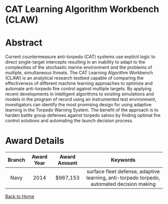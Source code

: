 
CAT Learning Algorithm Workbench (CLAW)
=======================================

# Abstract


Current countermeasure anti-torpedo (CAT) systems use explicit logic to direct single-target intercepts resulting in an inability to adapt to the complexities of the stochastic marine environment and the problems of multiple, simultaneous threats. The CAT Learning Algorithm Workbench (CLAW) is an analytical research testbed capable of comparing the effectiveness of different machine learning approaches to optimize and automate anti-torpedo fire control against multiple targets. By applying recent developments in intelligent algorithms to existing simulations and models in the program of record using an instrumented test environment, investigators can identify the most promising design for using adaptive learning in the Torpedo Warning System. The benefit of the approach is to harden battle group defenses against torpedo salvos by finding optimal fire control solutions and automating the launch decision process.  

# Award Details

|Branch|Award Year|Award Amount|Keywords|
| :---: | :---: | :---: | :---: |
|Navy|2014|$967,153|surface fleet defense, adaptive learning, anti-torpedo torpedo, automated decision making|
  
  


[Back to Home](https://github.com/chrischow/dod_sbir_awards/Reports/DJ/#1900)